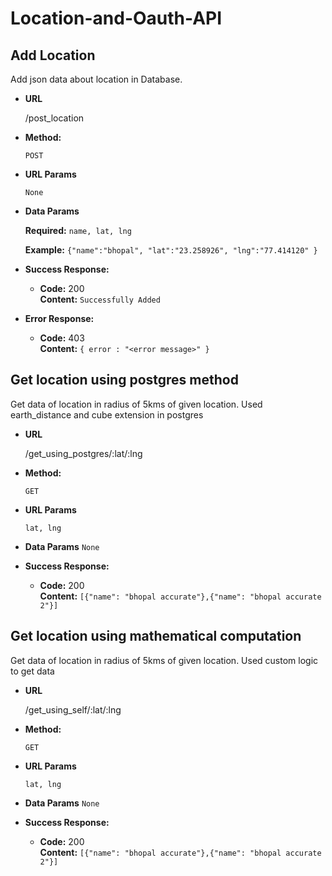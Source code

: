 # Location-and-Oauth-API

**Add Location**
----
  Add json data about location in Database.

* **URL**

  /post_location

* **Method:**

  `POST`
  
*  **URL Params**

   `None`

* **Data Params**

   **Required:**
  `name, lat, lng `
  
  **Example:** `{"name":"bhopal", "lat":"23.258926", "lng":"77.414120" }`
   
* **Success Response:**

  * **Code:** 200 <br />
    **Content:** `Successfully Added`
 
* **Error Response:**

  * **Code:** 403 <br />
    **Content:** `{ error : "<error message>" }`


**Get location using postgres method**
----
  Get data of location in radius of 5kms of given location. Used earth_distance and cube extension in postgres

* **URL**

  /get_using_postgres/:lat/:lng

* **Method:**

  `GET`
  
*  **URL Params**

   `lat, lng`

* **Data Params**
    `None`
   
* **Success Response:**

  * **Code:** 200 <br />
    **Content:** `[{"name": "bhopal accurate"},{"name": "bhopal accurate 2"}]`
 
 
**Get location using mathematical computation**
----
  Get data of location in radius of 5kms of given location. Used custom logic to get data

* **URL**

  /get_using_self/:lat/:lng

* **Method:**

  `GET`
  
*  **URL Params**

   `lat, lng`

* **Data Params**
    `None`
   
* **Success Response:**

  * **Code:** 200 <br />
    **Content:** `[{"name": "bhopal accurate"},{"name": "bhopal accurate 2"}]`

